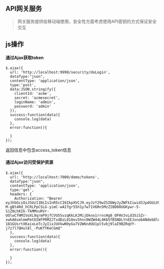 ## API网关服务

> 网关服务提供给移动端使用，安全性方面考虑使用API密钥的方式保证安全交互

## js操作

####  通过Ajax获取token


    $.ajax({
      url: 'http://localhost:9998/security/doLogin',
      dataType:"json",
      contentType: 'application/json',
      type:'post',
      data:JSON.stringify({
        clientId: 'acme',
        secret: 'acmesecret',
        loginName: 'admin',
        password: 'admin'
      }),
      success:function(data){
        console.log(data)
      },
      error:function(){
    
      }
    });

返回信息中包含access_token信息

#### 通过Ajax访问受保护资源


    $.ajax({
      url: 'http://localhost:7000/demo/tokens',
      dataType:"json",
      contentType: 'application/json',
      type:'get',
      headers: {
        Authorization: "Bearer eyJhbGciOiJSUzI1NiIsInR5cCI6IkpXVCJ9.eyJzY29wZSI6WyJyZWFkIiwid3JpdGUiXSwib3JnYW5pemF0aW9uIjoiYWNtZVpWWXYiLCJleHAiOjE0OTI3MjQ0ODgsImp0aSI6IjY3MzEzOTBjLWU3NGYtNDZkZi1hMDRjLTc3YTIxNjhiNWQxZCIsImNsaWVudF9pZCI6ImFjbWUifQ.l231Gxp6bn-M-gBt4Rd_hCRLPpCSLG-yimC-wAIfgr55h1y7w71V6Rn5MzZIBD80UGKywr-5-S1Z0LhKIk-TkMMnuRVr-UOlwCfHMIVoXL9qrmP9jfCVU5SvzqKkLKJMijDkno1rrncHg0_OFHVJvLd35iSZr-xwhA6smlmmPmtOIWfPRMZJTxdDzL018ev5hnc0WZW44L4K65fBSNDLYnEEJxnobANdeb8lotovVU4f92HOLrAXfgTZxc9sfNPm-181GUsrtXKaixLeTcJyIixJUVkwN9yGu7VZW6ndUU1pl5vbj9laI9BZRqVY-j7z7l7QHul8l_-PuKfYKeCGmQ"
      },
      success:function(data){
        console.log(data)
      },
      error:function(){
    
      }
    });

